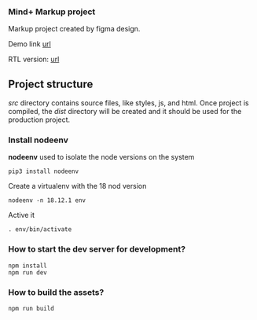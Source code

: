 ### Mind+ Markup project ###

Markup project created by figma design.

Demo link [url](https://dubisoft-solutions.github.io/mind-plus-markup "Demo project link")

RTL version: [url](https://dubisoft-solutions.github.io/mind-plus-markup?rtl=true "Demo rtl project link")

## Project structure ##

*src* directory contains source files, like styles, js, and html. Once project is compiled, the *dist* directory will be created and it should be used for the production project.

### Install nodeenv ###

**nodeenv** used to isolate the node versions on the system 

    pip3 install nodeenv

Create a virtualenv with the 18 nod version

    nodeenv -n 18.12.1 env

Active it 

    . env/bin/activate

### How to start the dev server for development? ###

    npm install
    npm run dev


### How to build the assets? ###

    npm run build

